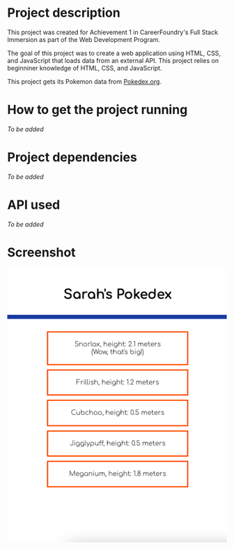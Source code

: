 # Project description

This project was created for Achievement 1 in CareerFoundry's Full Stack Immersion as part of the Web Development Program. 

The goal of this project was to create a web application using HTML, CSS, and JavaScript that loads data from an external API. This project relies on beginniner knowledge of HTML, CSS, and JavaScript.

This project gets its Pokemon data from [Pokedex.org](https://pokedex.org).

# How to get the project running

*To be added*

# Project dependencies

*To be added*

# API used

*To be added*

# Screenshot

![screenshot](img/Screenshot.png)